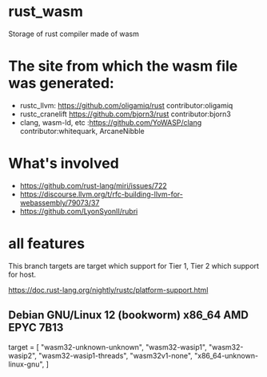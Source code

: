 # rust_wasm
Storage of rust compiler made of wasm

# The site from which the wasm file was generated:
- rustc_llvm: https://github.com/oligamiq/rust contributor:oligamiq
- rustc_cranelift https://github.com/bjorn3/rust contributor:bjorn3
- clang, wasm-ld, etc :https://github.com/YoWASP/clang contributor:whitequark, ArcaneNibble

# What's involved
- https://github.com/rust-lang/miri/issues/722
- https://discourse.llvm.org/t/rfc-building-llvm-for-webassembly/79073/37
- https://github.com/LyonSyonII/rubri

# all features
This branch targets are target which support for Tier 1, Tier 2 which support for host.

https://doc.rust-lang.org/nightly/rustc/platform-support.html

## Debian GNU/Linux 12 (bookworm) x86_64 AMD EPYC 7B13
target = [
    "wasm32-unknown-unknown",
    "wasm32-wasip1",
    "wasm32-wasip2",
    "wasm32-wasip1-threads",
    "wasm32v1-none",
    "x86_64-unknown-linux-gnu",
]

